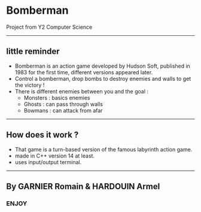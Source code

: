 # Bomberman
Project from Y2 Computer Science
***
## little reminder 
* Bomberman is an action game developed by Hudson Soft, published in 1983 for the first time, different versions appeared later.
* Control a bomberman, drop bombs to destroy enemies and walls to get the victory !
* There is different enemies between you and the goal : 
	* Monsters : basics enemies
	* Ghosts : can pass through walls
	* Bowmans : can attack from afar
***
## How does it work ?
* That game is a turn-based version of the famous labyrinth action game.
* made in C++ version 14 at least.
* uses input/output terminal.
***
## By GARNIER Romain & HARDOUIN Armel
### ENJOY

